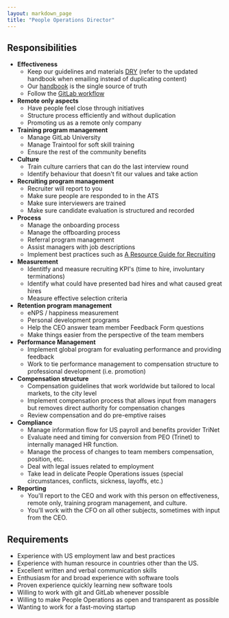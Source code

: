 ```yaml
---
layout: markdown_page
title: "People Operations Director"
---
```


## Responsibilities

- **Effectiveness**
    - Keep our guidelines and materials [DRY](https://en.wikipedia.org/wiki/Don%27t_repeat_yourself) (refer to the updated handbook when emailing instead of duplicating content)
    - Our [handbook](https://about.gitlab.com/handbook/) is the single source of truth
    - Follow the [GitLab workflow](http://doc.gitlab.com/ee/workflow/gitlab_flow.html)
 - **Remote only aspects**
    - Have people feel close through initiatives
    - Structure process efficiently and without duplication
    - Promoting us as a remote only company
- **Training program management**
    - Manage GitLab University
    - Manage Traintool for soft skill training
    - Ensure the rest of the community benefits
- **Culture**
    - Train culture carriers that can do the last interview round
    - Identify behaviour that doesn't fit our values and take action
- **Recruiting program management**
    - Recruiter will report to you
    - Make sure people are responded to in the ATS
    - Make sure interviewers are trained
    - Make sure candidate evaluation is structured and recorded
- **Process**
    - Manage the onboarding process
    - Manage the offboarding process
    - Referral program management
    - Assist managers with job descriptions
    - Implement best practices such as [A Resource Guide for Recruiting](https://medium.com/for-entrepreneurs/a-resource-guide-for-recruiting-advice-from-the-experts-a41d549880f4#.g9pkqdeq7)
- **Measurement**
    - Identitfy and measure recruiting KPI's (time to hire, involuntary terminations)
    - Identify what could have presented bad hires and what caused great hires
    - Measure effective selection criteria
- **Retention program management**
    - eNPS / happiness measurement
    - Personal development programs
    - Help the CEO answer team member Feedback Form questions
    - Make things easier from the perspective of the team members
- **Performance Management**
    - Implement global program for evaluating performance and providing feedback
    - Work to tie performance management to compensation structure to professional development (i.e. promotion)
- **Compensation structure**
    - Compensation guidelines that work worldwide but tailored to local markets, to the city level
    - Implement compensation process that allows input from managers but removes direct authority for compensation changes
    - Review compensation and do pre-emptive raises
- **Compliance**
    - Manage information flow for US payroll and benefits provider TriNet
    - Evaluate need and timing for conversion from PEO (Trinet) to internally managed HR function.
    - Manage the process of changes to team members compensation, position, etc.
    - Deal with legal issues related to employment
    - Take lead in delicate People Operations issues (special circumstances, conflicts, sickness, layoffs, etc.)
- **Reporting**
    - You'll report to the CEO and work with this person on effectiveness, remote only, training program management, and culture.
    - You'll work with the CFO on all other subjects, sometimes with input from the CEO.

## Requirements

- Experience with US employment law and best practices
- Experience with human resource in countries other than the US.
- Excellent written and verbal communication skills
- Enthusiasm for and broad experience with software tools
- Proven experience quickly learning new software tools
- Willing to work with git and GitLab whenever possible
- Willing to make People Operations as open and transparent as possible
- Wanting to work for a fast-moving startup
